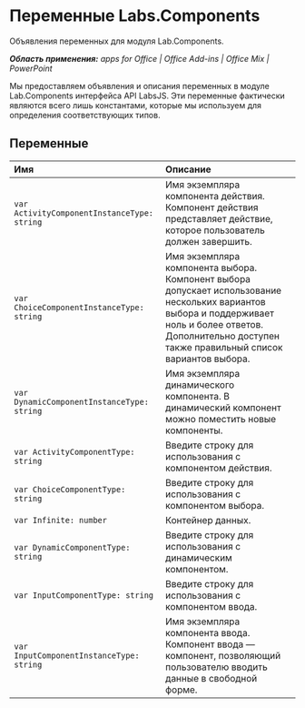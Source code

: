 
# Переменные Labs.Components
Объявления переменных для модуля Lab.Components.

 _**Область применения:** apps for Office | Office Add-ins | Office Mix | PowerPoint_

Мы предоставляем объявления и описания переменных в модуле Lab.Components интерфейса API LabsJS. Эти переменные фактически являются всего лишь константами, которые мы используем для определения соответствующих типов.

## Переменные


|**Имя**|**Описание**|
|:-----|:-----|
| `var ActivityComponentInstanceType: string`|Имя экземпляра компонента действия. Компонент действия представляет действие, которое пользователь должен завершить.|
| `var ChoiceComponentInstanceType: string`|Имя экземпляра компонента выбора. Компонент выбора допускает использование нескольких вариантов выбора и поддерживает ноль и более ответов. Дополнительно доступен также правильный список вариантов выбора.|
| `var DynamicComponentInstanceType: string`|Имя экземпляра динамического компонента. В динамический компонент можно поместить новые компоненты.|
| `var ActivityComponentType: string`|Введите строку для использования с компонентом действия.|
| `var ChoiceComponentType: string`|Введите строку для использования с компонентом выбора.|
| `var Infinite: number`|Контейнер данных.|
| `var DynamicComponentType: string`|Введите строку для использования с динамическим компонентом.|
| `var InputComponentType: string`|Введите строку для использования с компонентом ввода.|
| `var InputComponentInstanceType: string`|Имя экземпляра компонента ввода. Компонент ввода — компонент, позволяющий пользователю вводить данные в свободной форме.|
